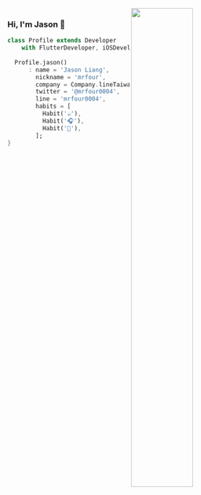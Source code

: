 <img align="right" width="50%" src="https://github-readme-stats.vercel.app/api?username=mrfour0004&show_icons=true&theme=onedark&hide_title=true" />

### Hi, I'm Jason 👋

```dart
class Profile extends Developer
    with FlutterDeveloper, iOSDeveloper {
  
  Profile.jason()
      : name = 'Jason Liang',
        nickname = 'mrfour',
        company = Company.lineTaiwan(),
        twitter = '@mrfour0004',
        line = 'mrfour0004',
        habits = [
          Habit('☕️'), 
          Habit('🎧'), 
          Habit('📸'),
        ];
}
```

<!--
**mrfour0004/mrfour0004** is a ✨ _special_ ✨ repository because its `README.md` (this file) appears on your GitHub profile.

Here are some ideas to get you started:

- 🔭 I’m currently working on ...
- 🌱 I’m currently learning ...
- 👯 I’m looking to collaborate on ...
- 🤔 I’m looking for help with ...
- 💬 Ask me about ...
- 📫 How to reach me: ...
- 😄 Pronouns: ...
- ⚡ Fun fact: ...
-->

